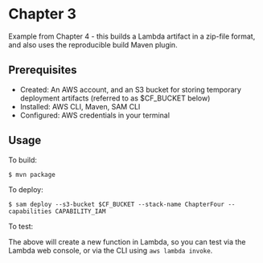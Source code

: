 # Chapter 3

Example from Chapter 4 - this builds a Lambda artifact in a zip-file format, and also
uses the reproducible build Maven plugin.

## Prerequisites

* Created: An AWS account, and an S3 bucket for storing temporary deployment artifacts (referred to as $CF_BUCKET below)
* Installed: AWS CLI, Maven, SAM CLI
* Configured: AWS credentials in your terminal

## Usage

To build:

```
$ mvn package
```

To deploy:

```
$ sam deploy --s3-bucket $CF_BUCKET --stack-name ChapterFour --capabilities CAPABILITY_IAM
```

To test:

The above will create a new function in Lambda, so you can test via the Lambda web console,
or via the CLI using `aws lambda invoke`.

